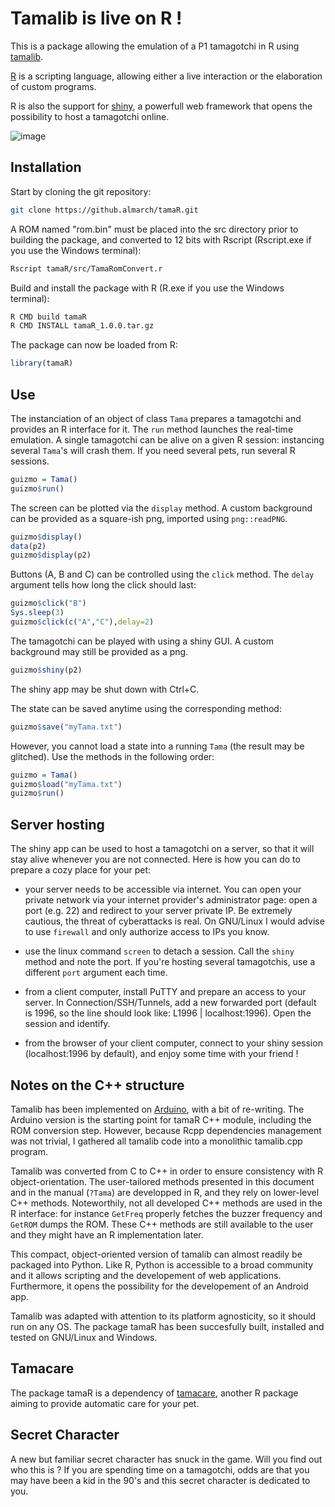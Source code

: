 # Tamalib is live on R !

This is a package allowing the emulation of a P1 tamagotchi in R using [tamalib](https://github.com/jcrona/tamalib).

[R](https://r-project.org) is a scripting language, allowing either a live interaction or the elaboration of custom programs.

R is also the support for [shiny](https://shiny.posit.co/), a powerfull web framework that opens the possibility to host a tamagotchi online.

![image](https://github.com/Almarch/tamaR/assets/13364928/4b28e6d7-2d51-4ed7-8d70-c04d03397f38)

## Installation

Start by cloning the git repository:

```bash
git clone https://github.almarch/tamaR.git
```

A ROM named "rom.bin" must be placed into the src directory prior to building the package, and converted to 12 bits with Rscript (Rscript.exe if you use the Windows terminal):

```bash
Rscript tamaR/src/TamaRomConvert.r
```

Build and install the package with R (R.exe if you use the Windows terminal):

```bash
R CMD build tamaR
R CMD INSTALL tamaR_1.0.0.tar.gz
```

The package can now be loaded from R:

```r
library(tamaR)
```

## Use

The instanciation of an object of class `Tama` prepares a tamagotchi and provides an R interface for it. The `run` method launches the real-time emulation. A single tamagotchi can be alive on a given R session: instancing several `Tama`'s will crash them. If you need several pets, run several R sessions.

```r
guizmo = Tama()
guizmo$run()
```

The screen can be plotted via the `display` method. A custom background can be provided as a square-ish png, imported using `png::readPNG`.

```r
guizmo$display()
data(p2)
guizmo$display(p2)
```

Buttons (A, B and C) can be controlled using the `click` method. The `delay` argument tells how long the click should last:

```r
guizmo$click("B")
Sys.sleep(3)
guizmo$click(c("A","C"),delay=2)
```

The tamagotchi can be played with using a shiny GUI. A custom background may still be provided as a png.

```r
guizmo$shiny(p2)
```

The shiny app may be shut down with Ctrl+C.

The state can be saved anytime using the corresponding method:

```r
guizmo$save("myTama.txt")
```

However, you cannot load a state into a running `Tama` (the result may be glitched). Use the methods in the following order:

```r
guizmo = Tama()
guizmo$load("myTama.txt")
guizmo$run()
```

## Server hosting

The shiny app can be used to host a tamagotchi on a server, so that it will stay alive whenever you are not connected. Here is how you can do to prepare a cozy place for your pet:

- your server needs to be accessible via internet. You can open your private network via your internet provider's administrator page: open a port (e.g. 22) and redirect to your server private IP. Be extremely cautious, the threat of cyberattacks is real. On GNU/Linux I would advise to use `firewall` and only authorize access to IPs you know.

- use the linux command `screen` to detach a session. Call the `shiny` method and note the port. If you're hosting several tamagotchis, use a different `port` argument each time.

- from a client computer, install PuTTY and prepare an access to your server. In Connection/SSH/Tunnels, add a new forwarded port (default is 1996, so the line should look like: L1996 | localhost:1996). Open the session and identify.

- from the browser of your client computer, connect to your shiny session (localhost:1996 by default), and enjoy some time with your friend !  

## Notes on the C++ structure

Tamalib has been implemented on [Arduino](https://github.com/GaryZ88/Arduinogotchi), with a bit of re-writing. The Arduino version is the starting point for tamaR C++ module, including the ROM conversion step. However, because Rcpp dependencies management was not trivial, I gathered all tamalib code into a monolithic tamalib.cpp program.

Tamalib was converted from C to C++ in order to ensure consistency with R object-orientation. The user-tailored methods presented in this document and in the manual (`?Tama`) are developped in R, and they rely on lower-level C++ methods. Noteworthily, not all developed C++ methods are used in the R interface: for instance `GetFreq` properly fetches the buzzer frequency and `GetROM` dumps the ROM. These C++ methods are still available to the user and they might have an R implementation later.

This compact, object-oriented version of tamalib can almost readily be packaged into Python. Like R, Python is accessible to a broad community and it allows scripting and the developement of web applications. Furthermore, it opens the possibility for the developement of an Android app.

Tamalib was adapted with attention to its platform agnosticity, so it should run on any OS. The package tamaR has been succesfully built, installed and tested on GNU/Linux and Windows.

## Tamacare

The package tamaR is a dependency of [tamacare](https://github.com/almarch/tamacare), another R package aiming to provide automatic care for your pet.

## Secret Character

A new but familiar secret character has snuck in the game. Will you find out who this is ? If you are spending time on a tamagotchi, odds are that you may have been a kid in the 90's and this secret character is dedicated to you.
